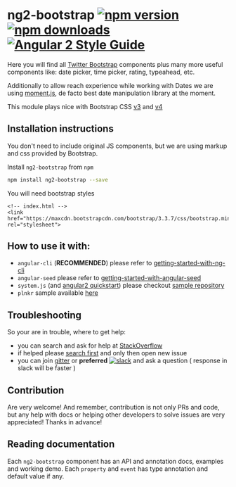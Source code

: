 # ng2-bootstrap  [![npm version](https://badge.fury.io/js/ng2-bootstrap.svg)](http://badge.fury.io/js/ng2-bootstrap) [![npm downloads](https://img.shields.io/npm/dm/ng2-bootstrap.svg)](https://npmjs.org/ng2-bootstrap)[![Angular 2 Style Guide](https://mgechev.github.io/angular2-style-guide/images/badge.svg)](https://angular.io/styleguide)

Here you will find all [Twitter Bootstrap](http://v4-alpha.getbootstrap.com) components plus
many more useful components like: date picker, time picker, rating, typeahead, etc.

Additionally to allow reach experience while working with Dates we are using [moment.js](http://momentjs.com/), de facto best date manipulation library at the moment.

This module plays nice with Bootstrap CSS [v3](http://getbootstrap.com/css/) and [v4](http://v4-alpha.getbootstrap.com)

## Installation instructions

You don't need to include original JS components, but we are using markup and css provided by Bootstrap.

Install `ng2-bootstrap` from `npm`
```bash
npm install ng2-bootstrap --save
```

You will need bootstrap styles

```
<!-- index.html -->
<link href="https://maxcdn.bootstrapcdn.com/bootstrap/3.3.7/css/bootstrap.min.css" rel="stylesheet">
```

## How to use it with:
 - `angular-cli` (**RECOMMENDED**) please refer to [getting-started-with-ng-cli](https://github.com/valor-software/ng2-bootstrap/tree/development/docs/getting-started/ng-cli.md)
 - `angular-seed` please refer to [getting-started-with-angular-seed](https://github.com/valor-software/ng2-bootstrap/tree/development/docs/getting-started/angular-seed.md)
 - `system.js` (and [angular2 quickstart](https://angular.io/docs/ts/latest/quickstart.html)) please checkout [sample repository](https://github.com/valor-software/angular2-quickstart)
 - `plnkr` sample available [here](http://bit.ly/ng2-bootstrap-plnkr)

## Troubleshooting

So your are in trouble, where to get help:
- you can search and ask for help at [StackOverflow](https://stackoverflow.com/questions/tagged/ng2-bootstrap)
- if helped please [search first](https://github.com/valor-software/ng2-bootstrap/issues?utf8=%E2%9C%93&q=is%3Aissue) and only then open new issue
- you can join [gitter](https://gitter.im/valor-software/ng2-bootstrap) or **preferred** [![slack](https://ngx-slack.herokuapp.com/badge.svg)](https://ngx-slack.herokuapp.com) and ask a question ( response in slack will be faster )


## Contribution

Are very welcome! And remember, contribution is not only PRs and code, but any help with docs or helping other developers to solve issues are very appreciated! Thanks in advance!

## Reading documentation

Each `ng2-bootstrap` component has an API and annotation docs, examples and working demo. Each `property` and `event` has type annotation and default value if any.


